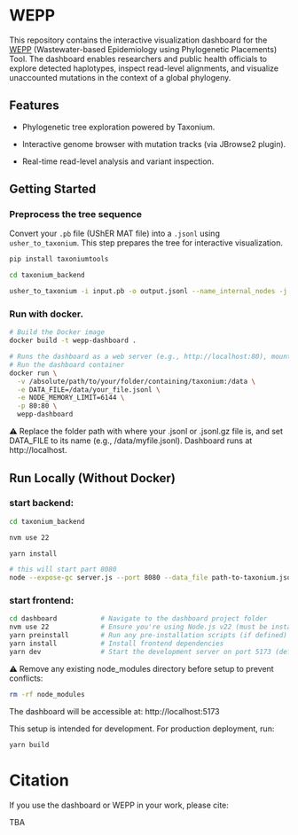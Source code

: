 # WEPP

This repository contains the interactive visualization dashboard for the [WEPP](https://github.com/TurakhiaLab/WEPP/tree/main) (Wastewater-based Epidemiology using Phylogenetic Placements) Tool. The dashboard enables researchers and public health officials to explore detected haplotypes, inspect read-level alignments, and visualize unaccounted mutations in the context of a global phylogeny.

## Features

- Phylogenetic tree exploration powered by Taxonium.

- Interactive genome browser with mutation tracks (via JBrowse2 plugin).

- Real-time read-level analysis and variant inspection.


## Getting Started

### Preprocess the tree sequence
Convert your `.pb` file (UShER MAT file) into a `.jsonl` using `usher_to_taxonium`. This step prepares the tree for interactive visualization.

```bash
pip install taxoniumtools

cd taxonium_backend

usher_to_taxonium -i input.pb -o output.jsonl --name_internal_nodes -j config_public.json
```

### Run with docker. 

```bash
# Build the Docker image
docker build -t wepp-dashboard .

# Runs the dashboard as a web server (e.g., http://localhost:80), mounting your `.jsonl` tree file and setting Node.js memory for large trees. If port 80 is unavailable, forward to another port (e.g., `-p 8080:80`).
# Run the dashboard container
docker run \
  -v /absolute/path/to/your/folder/containing/taxonium:/data \
  -e DATA_FILE=/data/your_file.jsonl \
  -e NODE_MEMORY_LIMIT=6144 \
  -p 80:80 \
  wepp-dashboard
```
⚠️ Replace the folder path with where your .jsonl or .jsonl.gz file is, and set DATA_FILE to its name (e.g., /data/myfile.jsonl).
Dashboard runs at http://localhost.


## Run Locally (Without Docker)

### start backend: 
```bash
cd taxonium_backend

nvm use 22

yarn install

# this will start part 8080
node --expose-gc server.js --port 8080 --data_file path-to-taxonium.jsonl
```

### start frontend:

```bash
cd dashboard           # Navigate to the dashboard project folder
nvm use 22             # Ensure you're using Node.js v22 (must be installed via nvm)
yarn preinstall        # Run any pre-installation scripts (if defined)
yarn install           # Install frontend dependencies
yarn dev               # Start the development server on port 5173 (default)
```
⚠️ Remove any existing node_modules directory before setup to prevent conflicts:
```bash
rm -rf node_modules
```

The dashboard will be accessible at: http://localhost:5173

This setup is intended for development. For production deployment, run:
```bash
yarn build
```

# Citation

If you use the dashboard or WEPP in your work, please cite:

TBA
